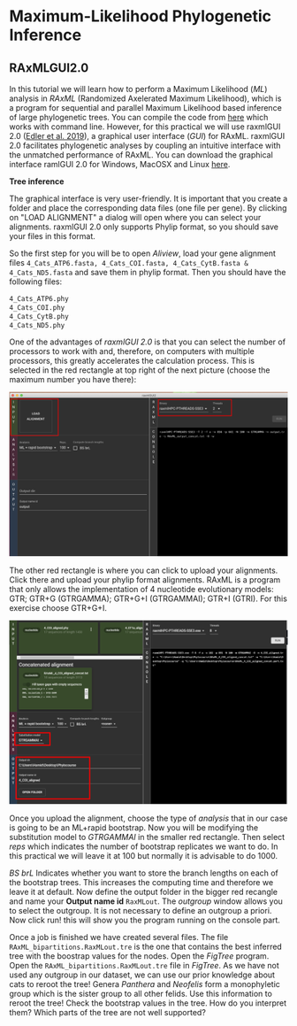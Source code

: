 # Maximum-Likelihood Phylogenetic Inference

## **RAxMLGUI2.0**

In this tutorial we will learn how to perform a Maximum Likelihood (*ML*) analysis in *RAxML* (Randomized Axelerated Maximum Likelihood), which is a program for sequential and parallel Maximum Likelihood based inference of large phylogenetic trees. You can compile the code from [here](https://github.com/stamatak/standard-RAxML) which works with command line. However, for this practical we will use raxmlGUI 2.0 ([Edler et al. 2019](https://www.biorxiv.org/content/10.1101/800912v1)), a graphical user interface (*GUI*) for RAxML. raxmlGUI 2.0 facilitates phylogenetic analyses by coupling an intuitive interface with the unmatched performance of RAxML. You can download the graphical interface ramlGUI 2.0 for Windows, MacOSX and Linux [here](https://antonellilab.github.io/raxmlGUI/).

**Tree inference**

The graphical interface is very user-friendly. It is important that you create a folder and place the corresponding data files (one file per gene). By clicking on "LOAD ALIGNMENT" a dialog will open where you can select your alignments. raxmlGUI 2.0 only supports Phylip format, so you should save your files in this format.

So the first step for you will be to open *Aliview*, load your gene alignment files `4_Cats_ATP6.fasta, 4_Cats_COI.fasta, 4_Cats_CytB.fasta & 4_Cats_ND5.fasta` and save them in phylip format. Then you should have the following files:

```
4_Cats_ATP6.phy
4_Cats_COI.phy
4_Cats_CytB.phy
4_Cats_ND5.phy
```

One of the advantages of *raxmlGUI 2.0* is that you can select the number of processors to work with and, therefore, on computers with multiple processors, this greatly accelerates the calculation process. This is selected in the red rectangle at top right of the next picture (choose the maximum number you have there):
 
<p align="center"><img src="https://github.com/Hamidhrg/Guatemala2019/blob/master/Tutorials/4.MaximumLikelihood/RAxML1.jpg" alt="RAxML1" width="800"></p>

The other red rectangle is where you can click to upload your alignments. Click there and upload your phylip format alignments. RAxML is a program that only allows the implementation of 4 nucleotide evolutionary models: GTR; GTR+G (GTRGAMMA); GTR+G+I (GTRGAMMAI); GTR+I (GTRI). For this exercise choose GTR+G+I.

<p align="center"><img src="https://github.com/Hamidhrg/Guatemala2019/blob/master/Tutorials/4.MaximumLikelihood/RaxML2.png" alt="RaxML2" width="800"></p>

Once you upload the alignment, choose the type of *analysis* that in our case is going to be an ML+rapid bootstrap. Now you will be modifying the substitution model to *GTRGAMMAI* in the smaller red rectangle. Then select *reps* which indicates the number of bootstrap replicates we want to do. In this practical we will leave it at 100 but normally it is advisable to do 1000. 

*BS brL* Indicates whether you want to store the branch lengths on each of the bootstrap trees. This increases the computing time and therefore we leave it at default. Now define the output folder in the bigger red recangle and name your **Output name id** `RaxMLout`. The *outgroup* window allows you to select the outgroup. It is not necessary to define an outgroup a priori. Now click run! this will show you the program running on the console part.

Once a job is finished we have created several files. The file `RAxML_bipartitions.RaxMLout.tre` is the one that contains the best inferred tree with the boostrap values for the nodes. Open the *FigTree* program. Open the `RAxML_bipartitions.RaxMLout.tre` file in *FigTree*. As we have not used any outgroup in our dataset, we can use our prior knowledge about cats to reroot the tree! Genera *Panthera* and *Neofelis* form a monophyletic group which is the sister group to all other felids. Use this information to reroot the tree! Check the bootstrap values in the tree. How do you interpret them? Which parts of the tree are not well supported?





